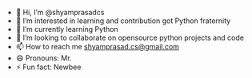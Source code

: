 - 👋 Hi, I’m @shyamprasadcs
- 👀 I’m interested in learning and contribution got Python fraternity
- 🌱 I’m currently learning Python
- 💞️ I’m looking to collaborate on opensource python projects and code
- 📫 How to reach me shyamprasad.cs@gmail.com
- 😄 Pronouns: Mr.
- ⚡ Fun fact: Newbee

<!---
shyamprasadcs/shyamprasadcs is a ✨ special ✨ repository because its `README.md` (this file) appears on your GitHub profile.
You can click the Preview link to take a look at your changes.
--->
